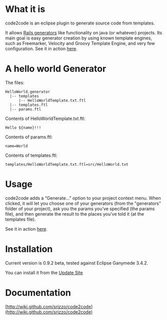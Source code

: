 
# What it is

code2code is an eclipse plugin to generate source code from templates. 

It allows [Rails generators](http://guides.rubyonrails.org/command_line.html#generate) like functionality on java (or whatever) projects. Its main goal is easy generator creation by using known template engines, such as Freemarker, Velocity and Groovy Template Engine, and very few configuration. See it in action  [here](http://elsethenif.wordpress.com/2009/06/12/quickly-cruding-with-code2code-plugin-and-vraptor2/).

# A hello world Generator

The files:

    HelloWorld.generator
      |-- templates
          |-- HelloWorldTemplate.txt.ftl
      |-- templates.ftl
      |-- params.ftl


Contents of HelloWorldTemplate.txt.ftl:

    Hello ${name}!!!


Contents of params.ftl:

    name=World


Contents of templates.ftl:

    templates/HelloWorldTemplate.txt.ftl=src/HelloWorld.txt



# Usage

code2code adds a “Generate…” option to your project context menu. When clicked, it will let you choose one of your generators (from the "generators" folder of your project), ask you the params you’ve specified (the params file), and then generate the result to the places you’ve told it (at the templates file).

See it in action  [here](http://elsethenif.wordpress.com/2009/06/12/quickly-cruding-with-code2code-plugin-and-vraptor2/).

# Installation

Current version is 0.9.2 beta, tested against Eclipse Ganymede 3.4.2.

You can install it from the [Update Site](http://srizzo.github.com/code2code/updatesite)

# Documentation

[http://wiki.github.com/srizzo/code2code](http://wiki.github.com/srizzo/code2code)

